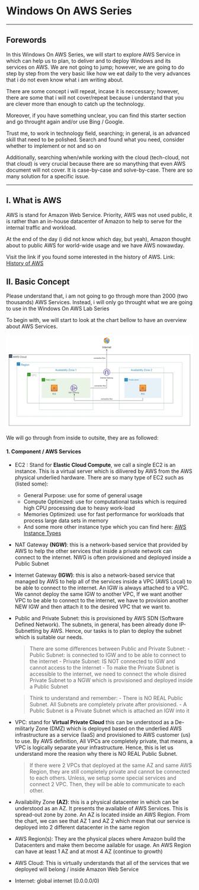 # Windows On AWS Series
---
## Forewords

In this Windows On AWS Series, we will start to explore AWS Service in which can help us to plan, to deliver and to deploy Windows and its services on AWS. We are not going to jump; however, we are going to do step by step from the very basic like how we eat daily to the very advances that i do not even know what i am writing about.

There are some concept i will repeat, incase it is neccessary; however, there are some that i will not cover/repeat because i understand that you are clever more than enough to catch up the technology. 

Moreover, if you have something unclear, you can find this starter section and go throught again and/or use Bing / Google. 

Trust me, to work in technology field, searching; in general, is an advanced skill that need to be polished. Search and found what you need, consider whether to implement or not and so on

Additionally, searching when/while working with the cloud (tech-cloud, not that cloud) is very crucial because there are so manything that even AWS document will not cover. It is case-by-case and solve-by-case. There are so many solution for a specific issue.

---
## I. What is AWS
AWS is stand for Amazon Web Service. Priority, AWS was not used public, it is rather than an in-house datacenter of Amazon to help to serve for the internal traffic and workload. 

At the end of the day (i did not know which day, but yeah), Amazon thought about to public AWS for world-wide usage and we have AWS nowawday. 

Visit the link if you found some interested in the history of AWS. Link: [History of AWS](https://en.wikipedia.org/wiki/Timeline_of_Amazon_Web_Services)


## II. Basic Concept
Please understand that, i am not going to go through more than 2000 (two thousands) AWS Services. Instead, i will only go throught what we are going to use in the Windows On AWS Lab Series

To begin with, we will start to look at the chart bellow to have an overview about AWS Services. 

![Basic Chart](images/windows-on-aws-basic-diagram.jpg)

We will go through from inside to outsite, they are as followed:

#### 1. Component / AWS Services
- EC2 : Stand for **Elastic Cloud Compute**, we call a single EC2 is an instance. This is a virtual server which is dilivered by AWS from the AWS physical underlied hardware. There are so many type of EC2 such as (listed some): 
    - General Purpose: use for some of general usage
    - Compute Optimized: use for computational tasks which is required high CPU processing due to heavy work-load
    - Memories Optimized: use for fast performance for workloads that process large data sets in memory
    - And some more other instance type which you can find here: [AWS Instance Types](https://aws.amazon.com/ec2/instance-types/) 
- NAT Gateway **(NGW)**: this is a network-based service that provided by AWS to help the other services that inside a private network can connect to the internet. NWG is often provisioned and deployed inside a Public Subnet
- Internet Gateway **(IGW)**: this is also a network-based service that managed by AWS to help all of the services inside a VPC (AWS Local) to be able to connect to the internet. An IGW is always attached to a VPC. We cannot deploy the same IGW to another VPC, If we want another VPC to be able to connect to the internet, we have to provision another NEW IGW and then attach it to the desired VPC that we want to.
- Public and Private Subnet: this is provisioned by AWS SDN (Software Defined Network). The subnets, in general, has been already done IP-Subnetting by AWS. Hence, our tasks is to plan to deploy the subnet which is suitable our needs.

    > There are some differences between Public and Private Subnet:
        - Public Subnet: is connected to IGW and to be able to connect to the internet
        - Private Subnet: IS NOT connected to IGW and cannot access to the internet
        - To make the Private Subnet is accessible to the internet, we need to connect the whole disired Private Subnet to a NGW which is provisioned and deployed inside a Public Subnet
  
    > Think to understand and remember: 
        - There is NO REAL Public Subnet. All Subnets are completely private after provisioned. 
        - A Public Subnet is a Private Subnet which is attached an IGW into it

- VPC: stand for **Virtual Private Cloud** this can be understood as a De-militarly Zone (DMZ) which is deployed based on the underlied AWS infrastructure as a service (IaaS) and provisioned to AWS customer (us) to use. By AWS definition, All VPCs are completely private, that means, a VPC is logically separate your infrastructure. Hence, this is let us understand more the reasion why there is NO REAL Public Subnet.

    > If there were 2 VPCs that deployed at the same AZ and same AWS Region, they are still completely private and cannot be connected to each others. Unless, we setup some special services and connect 2 VPC. Then, they will be able to communicate to each other. 

- Availability Zone **(AZ)**: this is a physical datacenter in which can be understood as an AZ. It presents the available of AWS Services. This is spread-out zone by zone. An AZ is located inside an AWS Region. From the chart, we can see that AZ 1 and AZ 2 which mean that our service is deployed into 2 different datacenter in the same region 
- AWS Region(s): They are the physical places where Amazon build the Datacenters and make them become aailable for usage. An AWS Region can have at least 1 AZ and at most 4 AZ (continue to growth)
- AWS Cloud: This is virtually understands that all of the services that we deployed will belong / inside Amazon Web Service
- Internet: global internet (0.0.0.0/0)

